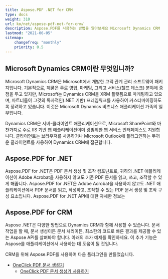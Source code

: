 ```yaml
---
title: Aspose.PDF .NET for CRM
type: docs
weight: 310
url: ko/net/aspose-pdf-net-for-crm/
description: Aspose.PDF를 사용하는 방법을 알아보세요 Microsoft Dynamics CRM
lastmod: "2021-06-05"
sitemap:
    changefreq: "monthly"
    priority: 0.5
---
```


## Microsoft Dynamics CRM이란 무엇입니까?

Microsoft Dynamics CRM은 Microsoft에서 개발한 고객 관계 관리 소프트웨어 패키지입니다. 기본적으로, 제품은 주로 영업, 마케팅, 그리고 서비스(헬프 데스크) 분야에 중점을 두고 있지만, Microsoft는 Dynamics CRM을 XRM 플랫폼으로 마케팅하고 있으며, 파트너들이 그것의 독자적인(.NET 기반) 프레임워크를 사용하여 커스터마이징하도록 장려하고 있습니다. 이것은 Microsoft Dynamics 비즈니스 애플리케이션 가족의 일부입니다.

Dynamics CRM은 서버-클라이언트 애플리케이션으로, Microsoft SharePoint와 마찬가지로 주로 IIS 기반 웹 애플리케이션이며 광범위한 웹 서비스 인터페이스도 지원합니다. 클라이언트는 브라우저를 사용하거나 Microsoft Outlook에 플러그인하는 두꺼운 클라이언트를 사용하여 Dynamics CRM에 접근합니다.

## Aspose.PDF for .NET

Aspose.PDF for .NET은 PDF 문서 생성 및 조작 컴포넌트로, 귀하의 .NET 애플리케이션이 Adobe Acrobat을 사용하지 않고도 기존 PDF 문서를 읽고, 쓰고, 조작할 수 있게 해줍니다.
Aspose.PDF for .NET은 Adobe Acrobat을 사용하지 않고도 .NET 애플리케이션에서 PDF 문서를 읽고, 작성하고, 조작할 수 있는 PDF 문서 생성 및 조작 구성 요소입니다.
Aspose.PDF for .NET API에 대한 자세한 정보는

## Aspose.PDF for CRM

Aspose .NET은 다양한 방법으로 Dynamics CRM과 함께 사용할 수 있습니다. 문서 작업을 할 때, 문서 생성이든 문서 처리이든, 최소한의 코드로 빠른 결과를 제공할 수 있는 Aspose API를 살펴봐야 합니다. 아래의 추가 예제를 확인하세요. 이 추가 기능은 Aspose를 애플리케이션에서 사용하는 데 도움이 될 것입니다.

CRM을 위해 Aspose.PDF를 사용하여 다음 플러그인을 만들었습니다.

- [OneClick PDF 문서 생성기](/pdf/net/oneclick-pdf-document-generator/)
  - [OneClick PDF 문서 생성기 사용하기](/pdf/net/using-oneclick-pdf-document-generator/)

